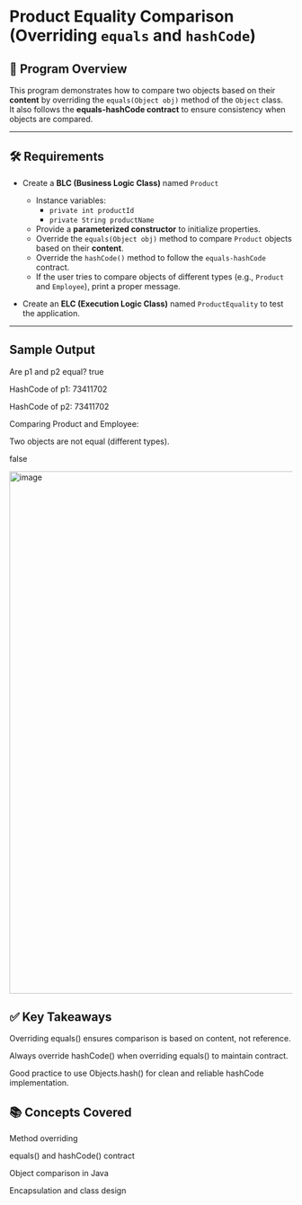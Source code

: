 # Product Equality Comparison (Overriding `equals` and `hashCode`)

## 📌 Program Overview
This program demonstrates how to compare two objects based on their **content** by overriding the `equals(Object obj)` method of the `Object` class.  
It also follows the **equals-hashCode contract** to ensure consistency when objects are compared.

---

## 🛠️ Requirements
- Create a **BLC (Business Logic Class)** named `Product`
  - Instance variables:
    - `private int productId`
    - `private String productName`
  - Provide a **parameterized constructor** to initialize properties.
  - Override the `equals(Object obj)` method to compare `Product` objects based on their **content**.
  - Override the `hashCode()` method to follow the `equals-hashCode` contract.
  - If the user tries to compare objects of different types (e.g., `Product` and `Employee`), print a proper message.

- Create an **ELC (Execution Logic Class)** named `ProductEquality` to test the application.

---
## Sample Output 
Are p1 and p2 equal? true

HashCode of p1: 73411702

HashCode of p2: 73411702

Comparing Product and Employee:

Two objects are not equal (different types).

false

<img width="1362" height="930" alt="image" src="https://github.com/user-attachments/assets/a5b72f65-7710-4a31-9ae6-5c0a7318e44a" />


## ✅ Key Takeaways

Overriding equals() ensures comparison is based on content, not reference.

Always override hashCode() when overriding equals() to maintain contract.

Good practice to use Objects.hash() for clean and reliable hashCode implementation.


## 📚 Concepts Covered

Method overriding

equals() and hashCode() contract

Object comparison in Java

Encapsulation and class design
